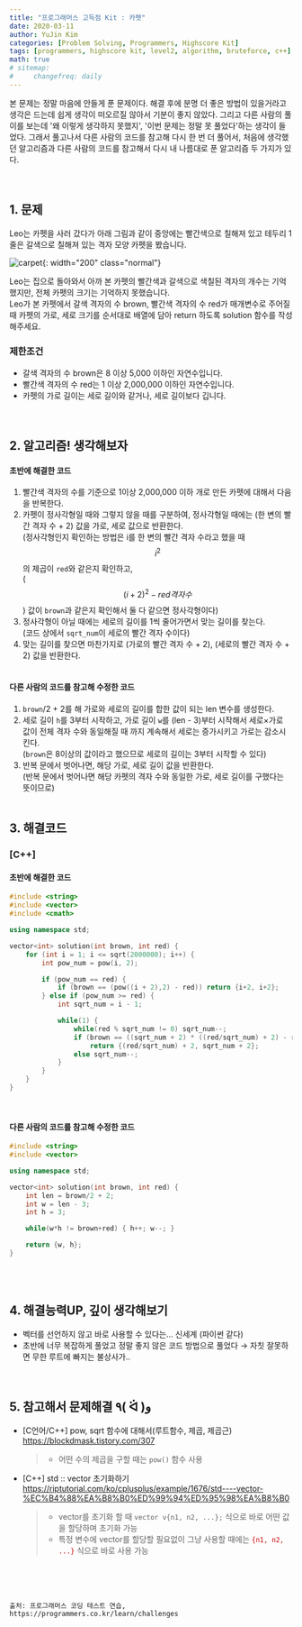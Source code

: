 ```yaml
---
title: "프로그래머스 고득점 Kit : 카펫"
date: 2020-03-11
author: YuJin Kim
categories: [Problem Solving, Programmers, Highscore Kit]
tags: [programmers, highscore kit, level2, algorithm, bruteforce, c++]
math: true
# sitemap:
#     changefreq: daily
---
```


본 문제는 정말 마음에 안들게 푼 문제이다. 해결 후에 분명 더 좋은 방법이 있을거라고 생각은 드는데 쉽게 생각이 떠오르질 않아서 기분이 좋지 않았다. 그리고 다른 사람의 풀이를 보는데 '왜 이렇게 생각하지 못했지', '이번 문제는 정말 못 풀었다'하는 생각이 들었다. 그래서 풀고나서 다른 사람의 코드를 참고해 다시 한 번 더 풀어서, 처음에 생각했던 알고리즘과 다른 사람의 코드를 참고해서 다시 내 나름대로 푼 알고리즘 두 가지가 있다.  
<br/>
<br/>

## 1. 문제

Leo는 카펫을 사러 갔다가 아래 그림과 같이 중앙에는 빨간색으로 칠해져 있고 테두리 1줄은 갈색으로 칠해져 있는 격자 모양 카펫을 봤습니다.

![carpet](https://grepp-programmers.s3.amazonaws.com/files/ybm/7c94563a35/2ff27ac9-97d0-43a9-9cf8-a344b8e7912e.png){: width="200" class="normal"}

Leo는 집으로 돌아와서 아까 본 카펫의 빨간색과 갈색으로 색칠된 격자의 개수는 기억했지만, 전체 카펫의 크기는 기억하지 못했습니다.  
Leo가 본 카펫에서 갈색 격자의 수 brown, 빨간색 격자의 수 red가 매개변수로 주어질 때 카펫의 가로, 세로 크기를 순서대로 배열에 담아 return 하도록 solution 함수를 작성해주세요.

### 제한조건

- 갈색 격자의 수 brown은 8 이상 5,000 이하인 자연수입니다.
- 빨간색 격자의 수 red는 1 이상 2,000,000 이하인 자연수입니다.
- 카펫의 가로 길이는 세로 길이와 같거나, 세로 길이보다 깁니다.
  <br/><br/><br/>

## 2. 알고리즘! 생각해보자

#### 초반에 해결한 코드

1. 빨간색 격자의 수를 기준으로 1이상 2,000,000 이하 개로 만든 카펫에 대해서 다음을 반복한다.
2. 카펫이 정사각형일 때와 그렇지 않을 때를 구분하여, 정사각형일 때에는 (한 변의 빨간 격자 수 + 2) 값을 가로, 세로 값으로 반환한다.  
   (정사각형인지 확인하는 방법은 i를 한 변의 빨간 격자 수라고 했을 때 $$i^2$$ 의 제곱이 `red`와 같은지 확인하고,  
   ($$(i+2)^2 - red 격자 수$$) 값이 `brown`과 같은지 확인해서 둘 다 같으면 정사각형이다)
3. 정사각형이 아닐 때에는 세로의 길이를 1씩 줄어가면서 맞는 길이를 찾는다.  
   (코드 상에서 `sqrt_num`이 세로의 빨간 격자 수이다)
4. 맞는 길이를 찾으면 마찬가지로 (가로의 빨간 격자 수 + 2), (세로의 빨간 격자 수 + 2) 값을 반환한다.  
   <br/>

#### 다른 사람의 코드를 참고해 수정한 코드

1. `brown`/2 + 2를 해 가로와 세로의 길이를 합한 값이 되는 len 변수를 생성한다.
2. 세로 길이 `h`를 3부터 시작하고, 가로 길이 `w`를 (len - 3)부터 시작해서 세로×가로 값이 전체 격자 수와 동일해질 때 까지 계속해서 세로는 증가시키고 가로는 감소시킨다.  
   (`brown`은 8이상의 값이라고 했으므로 세로의 길이는 3부터 시작할 수 있다)
3. 반복 문에서 벗어나면, 해당 가로, 세로 길이 값을 반환한다.  
   (반복 문에서 벗어나면 해당 카펫의 격자 수와 동일한 가로, 세로 길이를 구했다는 뜻이므로)
   <br/><br/>

## 3. 해결코드

### [C++]

#### 초반에 해결한 코드

```c++
#include <string>
#include <vector>
#include <cmath>

using namespace std;

vector<int> solution(int brown, int red) {
    for (int i = 1; i <= sqrt(2000000); i++) {
        int pow_num = pow(i, 2);

        if (pow_num == red) {
            if (brown == (pow((i + 2),2) - red)) return {i+2, i+2};
        } else if (pow_num >= red) {
            int sqrt_num = i - 1;

            while(1) {
                while(red % sqrt_num != 0) sqrt_num--;
                if (brown == ((sqrt_num + 2) * ((red/sqrt_num) + 2) - red))
                    return {(red/sqrt_num) + 2, sqrt_num + 2};
                else sqrt_num--;
            }
        }
    }
}
```

<br/>

#### 다른 사람의 코드를 참고해 수정한 코드

```c++
#include <string>
#include <vector>

using namespace std;

vector<int> solution(int brown, int red) {
    int len = brown/2 + 2;
    int w = len - 3;
    int h = 3;

    while(w*h != brown+red) { h++; w--; }

    return {w, h};
}
```

<br/><br/>

## 4. 해결능력UP, 깊이 생각해보기

- 벡터를 선언하지 않고 바로 사용할 수 있다는... 신세계 (파이썬 같다)
- 초반에 너무 복잡하게 풀었고 정말 좋지 않은 코드 방법으로 풀었다 → 자칫 잘못하면 무한 루트에 빠지는 불상사가..
  <br/><br/><br/>

## 5. 참고해서 문제해결 ٩( ᐛ )و

- [C언어/C++] pow, sqrt 함수에 대해서(루트함수, 제곱, 제곱근) <https://blockdmask.tistory.com/307>
  > - 어떤 수의 제곱을 구할 때는 `pow()` 함수 사용
- [C++] std :: vector 초기화하기  
  <https://riptutorial.com/ko/cplusplus/example/1676/std----vector-%EC%B4%88%EA%B8%B0%ED%99%94%ED%95%98%EA%B8%B0>
  > - vector를 초기화 할 때 `vector v{n1, n2, ...};` 식으로 바로 어떤 값을 할당하며 초기화 가능
  > - 특정 변수에 vector를 할당할 필요없이 그냥 사용할 때에는 <span style="color: #c70000">`{n1, n2, ...}`</span> 식으로 바로 사용 가능

<br/><br/><br/>

```
출처: 프로그래머스 코딩 테스트 연습, https://programmers.co.kr/learn/challenges
```
